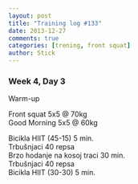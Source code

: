 ```yaml
---
layout: post
title: "Training log #133"
date: 2013-12-27
comments: true
categories: [trening, front squat]
author: Stick
---
```


### Week 4, Day 3   

Warm-up  

Front squat 5x5 @ 70kg  
Good Morning 5x5 @ 60kg  

Bicikla HIIT (45-15) 5 min.  
Trbušnjaci 40 repsa  
Brzo hodanje na kosoj traci 30 min.  
Trbušnjaci 40 repsa  
Bicikla HIIT (30-30) 5 min.  